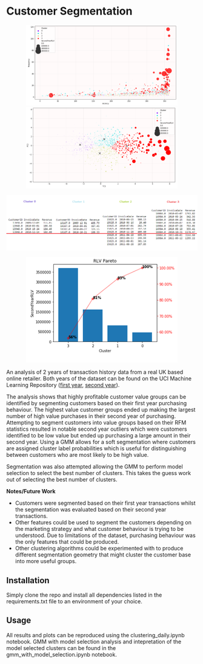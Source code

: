 # Customer Segmentation

<p align="center">
  <img src="data/figures/monetary_cluster_rf.png" width="400">
  <img src="data/figures/monetary_cluster_pca.png" width="400">
</p>
<p align="center"><img src="data/figures/typical_customer.png" width=800></p>
<p align="center"><img src="data/figures/pareto.png" width=400></p>

An analysis of 2 years of transaction history data from a real UK based online retailer. Both years of the dataset can be found on the UCI Machine Learning Repository ([first year](https://archive.ics.uci.edu/ml/datasets/Online+Retail+II), [second year](https://archive.ics.uci.edu/ml/datasets/Online+Retail)).

The analysis shows that highly profitable customer value groups can be identified by segmenting customers based on their first year purchasing behaviour. The highest value customer groups ended up making the largest number of high value purchases in their second year of purchasing. Attempting to segment customers into value groups based on their RFM statistics resulted in notable second year outliers which were customers identified to be low value but ended up purchasing a large amount in their second year. Using a GMM allows for a soft segmentation where customers are assigned cluster label probabilities which is useful for distinguishing between customers who are most likely to be high value. 

Segmentation was also attempted allowing the GMM to perform model selection to select the best number of clusters. This takes the guess work out of selecting the best number of clusters. 

**Notes/Future Work**

- Customers were segmented based on their first year transactions whilst the segmentation was evaluated based on their second year transactions.
- Other features could be used to segment the customers depending on the marketing strategy and what customer behaviour is trying to be understood. Due to limitations of the dataset, purchasing behaviour was the only features that could be produced.
- Other clustering algorithms could be experimented with to produce different segmentation geometry that might cluster the customer base into more useful groups. 

## Installation

Simply clone the repo and install all dependencies listed in the requirements.txt file to an environment of your choice.

## Usage

All results and plots can be reproduced using the clustering_daily.ipynb notebook. GMM with model selection analysis and intepretation of the model selected clusters can be found in the gmm_with_model_selection.ipynb notebook.
